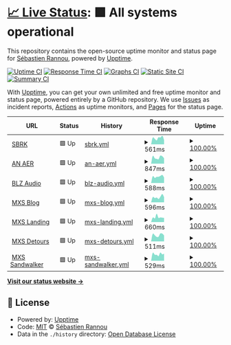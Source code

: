 # [📈 Live Status](https://aimxhaisse.github.io/gitmon): <!--live status--> **🟩 All systems operational**

This repository contains the open-source uptime monitor and status page for [Sébastien Rannou](https://mxs.sbrk.org), powered by [Upptime](https://github.com/upptime/upptime).

[![Uptime CI](https://github.com/aimxhaisse/gitmon/workflows/Uptime%20CI/badge.svg)](https://github.com/aimxhaisse/gitmon/actions?query=workflow%3A%22Uptime+CI%22)
[![Response Time CI](https://github.com/aimxhaisse/gitmon/workflows/Response%20Time%20CI/badge.svg)](https://github.com/aimxhaisse/gitmon/actions?query=workflow%3A%22Response+Time+CI%22)
[![Graphs CI](https://github.com/aimxhaisse/gitmon/workflows/Graphs%20CI/badge.svg)](https://github.com/aimxhaisse/gitmon/actions?query=workflow%3A%22Graphs+CI%22)
[![Static Site CI](https://github.com/aimxhaisse/gitmon/workflows/Static%20Site%20CI/badge.svg)](https://github.com/aimxhaisse/gitmon/actions?query=workflow%3A%22Static+Site+CI%22)
[![Summary CI](https://github.com/aimxhaisse/gitmon/workflows/Summary%20CI/badge.svg)](https://github.com/aimxhaisse/gitmon/actions?query=workflow%3A%22Summary+CI%22)

With [Upptime](https://upptime.js.org), you can get your own unlimited and free uptime monitor and status page, powered entirely by a GitHub repository. We use [Issues](https://github.com/aimxhaisse/gitmon/issues) as incident reports, [Actions](https://github.com/aimxhaisse/gitmon/actions) as uptime monitors, and [Pages](https://aimxhaisse.github.io/gitmon) for the status page.

<!--start: status pages-->
<!-- This summary is generated by Upptime (https://github.com/upptime/upptime) -->
<!-- Do not edit this manually, your changes will be overwritten -->
<!-- prettier-ignore -->
| URL | Status | History | Response Time | Uptime |
| --- | ------ | ------- | ------------- | ------ |
| <img alt="" src="https://favicons.githubusercontent.com/sbrk.org" height="13"> [SBRK](https://sbrk.org) | 🟩 Up | [sbrk.yml](https://github.com/aimxhaisse/gitmon/commits/HEAD/history/sbrk.yml) | <details><summary><img alt="Response time graph" src="./graphs/sbrk/response-time-week.png" height="20"> 561ms</summary><br><a href="https://aimxhaisse.github.io/gitmon/history/sbrk"><img alt="Response time 692" src="https://img.shields.io/endpoint?url=https%3A%2F%2Fraw.githubusercontent.com%2Faimxhaisse%2Fgitmon%2FHEAD%2Fapi%2Fsbrk%2Fresponse-time.json"></a><br><a href="https://aimxhaisse.github.io/gitmon/history/sbrk"><img alt="24-hour response time 385" src="https://img.shields.io/endpoint?url=https%3A%2F%2Fraw.githubusercontent.com%2Faimxhaisse%2Fgitmon%2FHEAD%2Fapi%2Fsbrk%2Fresponse-time-day.json"></a><br><a href="https://aimxhaisse.github.io/gitmon/history/sbrk"><img alt="7-day response time 561" src="https://img.shields.io/endpoint?url=https%3A%2F%2Fraw.githubusercontent.com%2Faimxhaisse%2Fgitmon%2FHEAD%2Fapi%2Fsbrk%2Fresponse-time-week.json"></a><br><a href="https://aimxhaisse.github.io/gitmon/history/sbrk"><img alt="30-day response time 587" src="https://img.shields.io/endpoint?url=https%3A%2F%2Fraw.githubusercontent.com%2Faimxhaisse%2Fgitmon%2FHEAD%2Fapi%2Fsbrk%2Fresponse-time-month.json"></a><br><a href="https://aimxhaisse.github.io/gitmon/history/sbrk"><img alt="1-year response time 699" src="https://img.shields.io/endpoint?url=https%3A%2F%2Fraw.githubusercontent.com%2Faimxhaisse%2Fgitmon%2FHEAD%2Fapi%2Fsbrk%2Fresponse-time-year.json"></a></details> | <details><summary><a href="https://aimxhaisse.github.io/gitmon/history/sbrk">100.00%</a></summary><a href="https://aimxhaisse.github.io/gitmon/history/sbrk"><img alt="All-time uptime 99.73%" src="https://img.shields.io/endpoint?url=https%3A%2F%2Fraw.githubusercontent.com%2Faimxhaisse%2Fgitmon%2FHEAD%2Fapi%2Fsbrk%2Fuptime.json"></a><br><a href="https://aimxhaisse.github.io/gitmon/history/sbrk"><img alt="24-hour uptime 100.00%" src="https://img.shields.io/endpoint?url=https%3A%2F%2Fraw.githubusercontent.com%2Faimxhaisse%2Fgitmon%2FHEAD%2Fapi%2Fsbrk%2Fuptime-day.json"></a><br><a href="https://aimxhaisse.github.io/gitmon/history/sbrk"><img alt="7-day uptime 100.00%" src="https://img.shields.io/endpoint?url=https%3A%2F%2Fraw.githubusercontent.com%2Faimxhaisse%2Fgitmon%2FHEAD%2Fapi%2Fsbrk%2Fuptime-week.json"></a><br><a href="https://aimxhaisse.github.io/gitmon/history/sbrk"><img alt="30-day uptime 98.15%" src="https://img.shields.io/endpoint?url=https%3A%2F%2Fraw.githubusercontent.com%2Faimxhaisse%2Fgitmon%2FHEAD%2Fapi%2Fsbrk%2Fuptime-month.json"></a><br><a href="https://aimxhaisse.github.io/gitmon/history/sbrk"><img alt="1-year uptime 99.72%" src="https://img.shields.io/endpoint?url=https%3A%2F%2Fraw.githubusercontent.com%2Faimxhaisse%2Fgitmon%2FHEAD%2Fapi%2Fsbrk%2Fuptime-year.json"></a></details>
| <img alt="" src="https://favicons.githubusercontent.com/an-aer.bzh" height="13"> [AN AER](https://an-aer.bzh) | 🟩 Up | [an-aer.yml](https://github.com/aimxhaisse/gitmon/commits/HEAD/history/an-aer.yml) | <details><summary><img alt="Response time graph" src="./graphs/an-aer/response-time-week.png" height="20"> 847ms</summary><br><a href="https://aimxhaisse.github.io/gitmon/history/an-aer"><img alt="Response time 957" src="https://img.shields.io/endpoint?url=https%3A%2F%2Fraw.githubusercontent.com%2Faimxhaisse%2Fgitmon%2FHEAD%2Fapi%2Fan-aer%2Fresponse-time.json"></a><br><a href="https://aimxhaisse.github.io/gitmon/history/an-aer"><img alt="24-hour response time 734" src="https://img.shields.io/endpoint?url=https%3A%2F%2Fraw.githubusercontent.com%2Faimxhaisse%2Fgitmon%2FHEAD%2Fapi%2Fan-aer%2Fresponse-time-day.json"></a><br><a href="https://aimxhaisse.github.io/gitmon/history/an-aer"><img alt="7-day response time 847" src="https://img.shields.io/endpoint?url=https%3A%2F%2Fraw.githubusercontent.com%2Faimxhaisse%2Fgitmon%2FHEAD%2Fapi%2Fan-aer%2Fresponse-time-week.json"></a><br><a href="https://aimxhaisse.github.io/gitmon/history/an-aer"><img alt="30-day response time 836" src="https://img.shields.io/endpoint?url=https%3A%2F%2Fraw.githubusercontent.com%2Faimxhaisse%2Fgitmon%2FHEAD%2Fapi%2Fan-aer%2Fresponse-time-month.json"></a><br><a href="https://aimxhaisse.github.io/gitmon/history/an-aer"><img alt="1-year response time 963" src="https://img.shields.io/endpoint?url=https%3A%2F%2Fraw.githubusercontent.com%2Faimxhaisse%2Fgitmon%2FHEAD%2Fapi%2Fan-aer%2Fresponse-time-year.json"></a></details> | <details><summary><a href="https://aimxhaisse.github.io/gitmon/history/an-aer">100.00%</a></summary><a href="https://aimxhaisse.github.io/gitmon/history/an-aer"><img alt="All-time uptime 99.60%" src="https://img.shields.io/endpoint?url=https%3A%2F%2Fraw.githubusercontent.com%2Faimxhaisse%2Fgitmon%2FHEAD%2Fapi%2Fan-aer%2Fuptime.json"></a><br><a href="https://aimxhaisse.github.io/gitmon/history/an-aer"><img alt="24-hour uptime 100.00%" src="https://img.shields.io/endpoint?url=https%3A%2F%2Fraw.githubusercontent.com%2Faimxhaisse%2Fgitmon%2FHEAD%2Fapi%2Fan-aer%2Fuptime-day.json"></a><br><a href="https://aimxhaisse.github.io/gitmon/history/an-aer"><img alt="7-day uptime 100.00%" src="https://img.shields.io/endpoint?url=https%3A%2F%2Fraw.githubusercontent.com%2Faimxhaisse%2Fgitmon%2FHEAD%2Fapi%2Fan-aer%2Fuptime-week.json"></a><br><a href="https://aimxhaisse.github.io/gitmon/history/an-aer"><img alt="30-day uptime 98.15%" src="https://img.shields.io/endpoint?url=https%3A%2F%2Fraw.githubusercontent.com%2Faimxhaisse%2Fgitmon%2FHEAD%2Fapi%2Fan-aer%2Fuptime-month.json"></a><br><a href="https://aimxhaisse.github.io/gitmon/history/an-aer"><img alt="1-year uptime 99.58%" src="https://img.shields.io/endpoint?url=https%3A%2F%2Fraw.githubusercontent.com%2Faimxhaisse%2Fgitmon%2FHEAD%2Fapi%2Fan-aer%2Fuptime-year.json"></a></details>
| <img alt="" src="https://favicons.githubusercontent.com/blz.sbrk.org" height="13"> [BLZ Audio](https://blz.sbrk.org) | 🟩 Up | [blz-audio.yml](https://github.com/aimxhaisse/gitmon/commits/HEAD/history/blz-audio.yml) | <details><summary><img alt="Response time graph" src="./graphs/blz-audio/response-time-week.png" height="20"> 588ms</summary><br><a href="https://aimxhaisse.github.io/gitmon/history/blz-audio"><img alt="Response time 630" src="https://img.shields.io/endpoint?url=https%3A%2F%2Fraw.githubusercontent.com%2Faimxhaisse%2Fgitmon%2FHEAD%2Fapi%2Fblz-audio%2Fresponse-time.json"></a><br><a href="https://aimxhaisse.github.io/gitmon/history/blz-audio"><img alt="24-hour response time 495" src="https://img.shields.io/endpoint?url=https%3A%2F%2Fraw.githubusercontent.com%2Faimxhaisse%2Fgitmon%2FHEAD%2Fapi%2Fblz-audio%2Fresponse-time-day.json"></a><br><a href="https://aimxhaisse.github.io/gitmon/history/blz-audio"><img alt="7-day response time 588" src="https://img.shields.io/endpoint?url=https%3A%2F%2Fraw.githubusercontent.com%2Faimxhaisse%2Fgitmon%2FHEAD%2Fapi%2Fblz-audio%2Fresponse-time-week.json"></a><br><a href="https://aimxhaisse.github.io/gitmon/history/blz-audio"><img alt="30-day response time 580" src="https://img.shields.io/endpoint?url=https%3A%2F%2Fraw.githubusercontent.com%2Faimxhaisse%2Fgitmon%2FHEAD%2Fapi%2Fblz-audio%2Fresponse-time-month.json"></a><br><a href="https://aimxhaisse.github.io/gitmon/history/blz-audio"><img alt="1-year response time 635" src="https://img.shields.io/endpoint?url=https%3A%2F%2Fraw.githubusercontent.com%2Faimxhaisse%2Fgitmon%2FHEAD%2Fapi%2Fblz-audio%2Fresponse-time-year.json"></a></details> | <details><summary><a href="https://aimxhaisse.github.io/gitmon/history/blz-audio">100.00%</a></summary><a href="https://aimxhaisse.github.io/gitmon/history/blz-audio"><img alt="All-time uptime 99.58%" src="https://img.shields.io/endpoint?url=https%3A%2F%2Fraw.githubusercontent.com%2Faimxhaisse%2Fgitmon%2FHEAD%2Fapi%2Fblz-audio%2Fuptime.json"></a><br><a href="https://aimxhaisse.github.io/gitmon/history/blz-audio"><img alt="24-hour uptime 100.00%" src="https://img.shields.io/endpoint?url=https%3A%2F%2Fraw.githubusercontent.com%2Faimxhaisse%2Fgitmon%2FHEAD%2Fapi%2Fblz-audio%2Fuptime-day.json"></a><br><a href="https://aimxhaisse.github.io/gitmon/history/blz-audio"><img alt="7-day uptime 100.00%" src="https://img.shields.io/endpoint?url=https%3A%2F%2Fraw.githubusercontent.com%2Faimxhaisse%2Fgitmon%2FHEAD%2Fapi%2Fblz-audio%2Fuptime-week.json"></a><br><a href="https://aimxhaisse.github.io/gitmon/history/blz-audio"><img alt="30-day uptime 98.15%" src="https://img.shields.io/endpoint?url=https%3A%2F%2Fraw.githubusercontent.com%2Faimxhaisse%2Fgitmon%2FHEAD%2Fapi%2Fblz-audio%2Fuptime-month.json"></a><br><a href="https://aimxhaisse.github.io/gitmon/history/blz-audio"><img alt="1-year uptime 99.56%" src="https://img.shields.io/endpoint?url=https%3A%2F%2Fraw.githubusercontent.com%2Faimxhaisse%2Fgitmon%2FHEAD%2Fapi%2Fblz-audio%2Fuptime-year.json"></a></details>
| <img alt="" src="https://favicons.githubusercontent.com/mxs.sbrk.org" height="13"> [MXS Blog](https://mxs.sbrk.org/) | 🟩 Up | [mxs-blog.yml](https://github.com/aimxhaisse/gitmon/commits/HEAD/history/mxs-blog.yml) | <details><summary><img alt="Response time graph" src="./graphs/mxs-blog/response-time-week.png" height="20"> 596ms</summary><br><a href="https://aimxhaisse.github.io/gitmon/history/mxs-blog"><img alt="Response time 582" src="https://img.shields.io/endpoint?url=https%3A%2F%2Fraw.githubusercontent.com%2Faimxhaisse%2Fgitmon%2FHEAD%2Fapi%2Fmxs-blog%2Fresponse-time.json"></a><br><a href="https://aimxhaisse.github.io/gitmon/history/mxs-blog"><img alt="24-hour response time 585" src="https://img.shields.io/endpoint?url=https%3A%2F%2Fraw.githubusercontent.com%2Faimxhaisse%2Fgitmon%2FHEAD%2Fapi%2Fmxs-blog%2Fresponse-time-day.json"></a><br><a href="https://aimxhaisse.github.io/gitmon/history/mxs-blog"><img alt="7-day response time 596" src="https://img.shields.io/endpoint?url=https%3A%2F%2Fraw.githubusercontent.com%2Faimxhaisse%2Fgitmon%2FHEAD%2Fapi%2Fmxs-blog%2Fresponse-time-week.json"></a><br><a href="https://aimxhaisse.github.io/gitmon/history/mxs-blog"><img alt="30-day response time 562" src="https://img.shields.io/endpoint?url=https%3A%2F%2Fraw.githubusercontent.com%2Faimxhaisse%2Fgitmon%2FHEAD%2Fapi%2Fmxs-blog%2Fresponse-time-month.json"></a><br><a href="https://aimxhaisse.github.io/gitmon/history/mxs-blog"><img alt="1-year response time 587" src="https://img.shields.io/endpoint?url=https%3A%2F%2Fraw.githubusercontent.com%2Faimxhaisse%2Fgitmon%2FHEAD%2Fapi%2Fmxs-blog%2Fresponse-time-year.json"></a></details> | <details><summary><a href="https://aimxhaisse.github.io/gitmon/history/mxs-blog">100.00%</a></summary><a href="https://aimxhaisse.github.io/gitmon/history/mxs-blog"><img alt="All-time uptime 99.74%" src="https://img.shields.io/endpoint?url=https%3A%2F%2Fraw.githubusercontent.com%2Faimxhaisse%2Fgitmon%2FHEAD%2Fapi%2Fmxs-blog%2Fuptime.json"></a><br><a href="https://aimxhaisse.github.io/gitmon/history/mxs-blog"><img alt="24-hour uptime 100.00%" src="https://img.shields.io/endpoint?url=https%3A%2F%2Fraw.githubusercontent.com%2Faimxhaisse%2Fgitmon%2FHEAD%2Fapi%2Fmxs-blog%2Fuptime-day.json"></a><br><a href="https://aimxhaisse.github.io/gitmon/history/mxs-blog"><img alt="7-day uptime 100.00%" src="https://img.shields.io/endpoint?url=https%3A%2F%2Fraw.githubusercontent.com%2Faimxhaisse%2Fgitmon%2FHEAD%2Fapi%2Fmxs-blog%2Fuptime-week.json"></a><br><a href="https://aimxhaisse.github.io/gitmon/history/mxs-blog"><img alt="30-day uptime 98.15%" src="https://img.shields.io/endpoint?url=https%3A%2F%2Fraw.githubusercontent.com%2Faimxhaisse%2Fgitmon%2FHEAD%2Fapi%2Fmxs-blog%2Fuptime-month.json"></a><br><a href="https://aimxhaisse.github.io/gitmon/history/mxs-blog"><img alt="1-year uptime 99.73%" src="https://img.shields.io/endpoint?url=https%3A%2F%2Fraw.githubusercontent.com%2Faimxhaisse%2Fgitmon%2FHEAD%2Fapi%2Fmxs-blog%2Fuptime-year.json"></a></details>
| <img alt="" src="https://favicons.githubusercontent.com/landing.mxs.sbrk.org" height="13"> [MXS Landing](https://landing.mxs.sbrk.org/) | 🟩 Up | [mxs-landing.yml](https://github.com/aimxhaisse/gitmon/commits/HEAD/history/mxs-landing.yml) | <details><summary><img alt="Response time graph" src="./graphs/mxs-landing/response-time-week.png" height="20"> 660ms</summary><br><a href="https://aimxhaisse.github.io/gitmon/history/mxs-landing"><img alt="Response time 621" src="https://img.shields.io/endpoint?url=https%3A%2F%2Fraw.githubusercontent.com%2Faimxhaisse%2Fgitmon%2FHEAD%2Fapi%2Fmxs-landing%2Fresponse-time.json"></a><br><a href="https://aimxhaisse.github.io/gitmon/history/mxs-landing"><img alt="24-hour response time 567" src="https://img.shields.io/endpoint?url=https%3A%2F%2Fraw.githubusercontent.com%2Faimxhaisse%2Fgitmon%2FHEAD%2Fapi%2Fmxs-landing%2Fresponse-time-day.json"></a><br><a href="https://aimxhaisse.github.io/gitmon/history/mxs-landing"><img alt="7-day response time 660" src="https://img.shields.io/endpoint?url=https%3A%2F%2Fraw.githubusercontent.com%2Faimxhaisse%2Fgitmon%2FHEAD%2Fapi%2Fmxs-landing%2Fresponse-time-week.json"></a><br><a href="https://aimxhaisse.github.io/gitmon/history/mxs-landing"><img alt="30-day response time 559" src="https://img.shields.io/endpoint?url=https%3A%2F%2Fraw.githubusercontent.com%2Faimxhaisse%2Fgitmon%2FHEAD%2Fapi%2Fmxs-landing%2Fresponse-time-month.json"></a><br><a href="https://aimxhaisse.github.io/gitmon/history/mxs-landing"><img alt="1-year response time 625" src="https://img.shields.io/endpoint?url=https%3A%2F%2Fraw.githubusercontent.com%2Faimxhaisse%2Fgitmon%2FHEAD%2Fapi%2Fmxs-landing%2Fresponse-time-year.json"></a></details> | <details><summary><a href="https://aimxhaisse.github.io/gitmon/history/mxs-landing">100.00%</a></summary><a href="https://aimxhaisse.github.io/gitmon/history/mxs-landing"><img alt="All-time uptime 99.76%" src="https://img.shields.io/endpoint?url=https%3A%2F%2Fraw.githubusercontent.com%2Faimxhaisse%2Fgitmon%2FHEAD%2Fapi%2Fmxs-landing%2Fuptime.json"></a><br><a href="https://aimxhaisse.github.io/gitmon/history/mxs-landing"><img alt="24-hour uptime 100.00%" src="https://img.shields.io/endpoint?url=https%3A%2F%2Fraw.githubusercontent.com%2Faimxhaisse%2Fgitmon%2FHEAD%2Fapi%2Fmxs-landing%2Fuptime-day.json"></a><br><a href="https://aimxhaisse.github.io/gitmon/history/mxs-landing"><img alt="7-day uptime 100.00%" src="https://img.shields.io/endpoint?url=https%3A%2F%2Fraw.githubusercontent.com%2Faimxhaisse%2Fgitmon%2FHEAD%2Fapi%2Fmxs-landing%2Fuptime-week.json"></a><br><a href="https://aimxhaisse.github.io/gitmon/history/mxs-landing"><img alt="30-day uptime 98.15%" src="https://img.shields.io/endpoint?url=https%3A%2F%2Fraw.githubusercontent.com%2Faimxhaisse%2Fgitmon%2FHEAD%2Fapi%2Fmxs-landing%2Fuptime-month.json"></a><br><a href="https://aimxhaisse.github.io/gitmon/history/mxs-landing"><img alt="1-year uptime 99.75%" src="https://img.shields.io/endpoint?url=https%3A%2F%2Fraw.githubusercontent.com%2Faimxhaisse%2Fgitmon%2FHEAD%2Fapi%2Fmxs-landing%2Fuptime-year.json"></a></details>
| <img alt="" src="https://favicons.githubusercontent.com/detours.sbrk.org" height="13"> [MXS Detours](https://detours.sbrk.org) | 🟩 Up | [mxs-detours.yml](https://github.com/aimxhaisse/gitmon/commits/HEAD/history/mxs-detours.yml) | <details><summary><img alt="Response time graph" src="./graphs/mxs-detours/response-time-week.png" height="20"> 511ms</summary><br><a href="https://aimxhaisse.github.io/gitmon/history/mxs-detours"><img alt="Response time 582" src="https://img.shields.io/endpoint?url=https%3A%2F%2Fraw.githubusercontent.com%2Faimxhaisse%2Fgitmon%2FHEAD%2Fapi%2Fmxs-detours%2Fresponse-time.json"></a><br><a href="https://aimxhaisse.github.io/gitmon/history/mxs-detours"><img alt="24-hour response time 477" src="https://img.shields.io/endpoint?url=https%3A%2F%2Fraw.githubusercontent.com%2Faimxhaisse%2Fgitmon%2FHEAD%2Fapi%2Fmxs-detours%2Fresponse-time-day.json"></a><br><a href="https://aimxhaisse.github.io/gitmon/history/mxs-detours"><img alt="7-day response time 511" src="https://img.shields.io/endpoint?url=https%3A%2F%2Fraw.githubusercontent.com%2Faimxhaisse%2Fgitmon%2FHEAD%2Fapi%2Fmxs-detours%2Fresponse-time-week.json"></a><br><a href="https://aimxhaisse.github.io/gitmon/history/mxs-detours"><img alt="30-day response time 555" src="https://img.shields.io/endpoint?url=https%3A%2F%2Fraw.githubusercontent.com%2Faimxhaisse%2Fgitmon%2FHEAD%2Fapi%2Fmxs-detours%2Fresponse-time-month.json"></a><br><a href="https://aimxhaisse.github.io/gitmon/history/mxs-detours"><img alt="1-year response time 587" src="https://img.shields.io/endpoint?url=https%3A%2F%2Fraw.githubusercontent.com%2Faimxhaisse%2Fgitmon%2FHEAD%2Fapi%2Fmxs-detours%2Fresponse-time-year.json"></a></details> | <details><summary><a href="https://aimxhaisse.github.io/gitmon/history/mxs-detours">100.00%</a></summary><a href="https://aimxhaisse.github.io/gitmon/history/mxs-detours"><img alt="All-time uptime 99.78%" src="https://img.shields.io/endpoint?url=https%3A%2F%2Fraw.githubusercontent.com%2Faimxhaisse%2Fgitmon%2FHEAD%2Fapi%2Fmxs-detours%2Fuptime.json"></a><br><a href="https://aimxhaisse.github.io/gitmon/history/mxs-detours"><img alt="24-hour uptime 100.00%" src="https://img.shields.io/endpoint?url=https%3A%2F%2Fraw.githubusercontent.com%2Faimxhaisse%2Fgitmon%2FHEAD%2Fapi%2Fmxs-detours%2Fuptime-day.json"></a><br><a href="https://aimxhaisse.github.io/gitmon/history/mxs-detours"><img alt="7-day uptime 100.00%" src="https://img.shields.io/endpoint?url=https%3A%2F%2Fraw.githubusercontent.com%2Faimxhaisse%2Fgitmon%2FHEAD%2Fapi%2Fmxs-detours%2Fuptime-week.json"></a><br><a href="https://aimxhaisse.github.io/gitmon/history/mxs-detours"><img alt="30-day uptime 98.15%" src="https://img.shields.io/endpoint?url=https%3A%2F%2Fraw.githubusercontent.com%2Faimxhaisse%2Fgitmon%2FHEAD%2Fapi%2Fmxs-detours%2Fuptime-month.json"></a><br><a href="https://aimxhaisse.github.io/gitmon/history/mxs-detours"><img alt="1-year uptime 99.77%" src="https://img.shields.io/endpoint?url=https%3A%2F%2Fraw.githubusercontent.com%2Faimxhaisse%2Fgitmon%2FHEAD%2Fapi%2Fmxs-detours%2Fuptime-year.json"></a></details>
| <img alt="" src="https://favicons.githubusercontent.com/sandwalker.sbrk.org" height="13"> [MXS Sandwalker](https://sandwalker.sbrk.org/) | 🟩 Up | [mxs-sandwalker.yml](https://github.com/aimxhaisse/gitmon/commits/HEAD/history/mxs-sandwalker.yml) | <details><summary><img alt="Response time graph" src="./graphs/mxs-sandwalker/response-time-week.png" height="20"> 529ms</summary><br><a href="https://aimxhaisse.github.io/gitmon/history/mxs-sandwalker"><img alt="Response time 609" src="https://img.shields.io/endpoint?url=https%3A%2F%2Fraw.githubusercontent.com%2Faimxhaisse%2Fgitmon%2FHEAD%2Fapi%2Fmxs-sandwalker%2Fresponse-time.json"></a><br><a href="https://aimxhaisse.github.io/gitmon/history/mxs-sandwalker"><img alt="24-hour response time 560" src="https://img.shields.io/endpoint?url=https%3A%2F%2Fraw.githubusercontent.com%2Faimxhaisse%2Fgitmon%2FHEAD%2Fapi%2Fmxs-sandwalker%2Fresponse-time-day.json"></a><br><a href="https://aimxhaisse.github.io/gitmon/history/mxs-sandwalker"><img alt="7-day response time 529" src="https://img.shields.io/endpoint?url=https%3A%2F%2Fraw.githubusercontent.com%2Faimxhaisse%2Fgitmon%2FHEAD%2Fapi%2Fmxs-sandwalker%2Fresponse-time-week.json"></a><br><a href="https://aimxhaisse.github.io/gitmon/history/mxs-sandwalker"><img alt="30-day response time 509" src="https://img.shields.io/endpoint?url=https%3A%2F%2Fraw.githubusercontent.com%2Faimxhaisse%2Fgitmon%2FHEAD%2Fapi%2Fmxs-sandwalker%2Fresponse-time-month.json"></a><br><a href="https://aimxhaisse.github.io/gitmon/history/mxs-sandwalker"><img alt="1-year response time 615" src="https://img.shields.io/endpoint?url=https%3A%2F%2Fraw.githubusercontent.com%2Faimxhaisse%2Fgitmon%2FHEAD%2Fapi%2Fmxs-sandwalker%2Fresponse-time-year.json"></a></details> | <details><summary><a href="https://aimxhaisse.github.io/gitmon/history/mxs-sandwalker">100.00%</a></summary><a href="https://aimxhaisse.github.io/gitmon/history/mxs-sandwalker"><img alt="All-time uptime 99.43%" src="https://img.shields.io/endpoint?url=https%3A%2F%2Fraw.githubusercontent.com%2Faimxhaisse%2Fgitmon%2FHEAD%2Fapi%2Fmxs-sandwalker%2Fuptime.json"></a><br><a href="https://aimxhaisse.github.io/gitmon/history/mxs-sandwalker"><img alt="24-hour uptime 100.00%" src="https://img.shields.io/endpoint?url=https%3A%2F%2Fraw.githubusercontent.com%2Faimxhaisse%2Fgitmon%2FHEAD%2Fapi%2Fmxs-sandwalker%2Fuptime-day.json"></a><br><a href="https://aimxhaisse.github.io/gitmon/history/mxs-sandwalker"><img alt="7-day uptime 100.00%" src="https://img.shields.io/endpoint?url=https%3A%2F%2Fraw.githubusercontent.com%2Faimxhaisse%2Fgitmon%2FHEAD%2Fapi%2Fmxs-sandwalker%2Fuptime-week.json"></a><br><a href="https://aimxhaisse.github.io/gitmon/history/mxs-sandwalker"><img alt="30-day uptime 100.00%" src="https://img.shields.io/endpoint?url=https%3A%2F%2Fraw.githubusercontent.com%2Faimxhaisse%2Fgitmon%2FHEAD%2Fapi%2Fmxs-sandwalker%2Fuptime-month.json"></a><br><a href="https://aimxhaisse.github.io/gitmon/history/mxs-sandwalker"><img alt="1-year uptime 99.41%" src="https://img.shields.io/endpoint?url=https%3A%2F%2Fraw.githubusercontent.com%2Faimxhaisse%2Fgitmon%2FHEAD%2Fapi%2Fmxs-sandwalker%2Fuptime-year.json"></a></details>

<!--end: status pages-->

[**Visit our status website →**](https://aimxhaisse.github.io/gitmon)

## 📄 License

- Powered by: [Upptime](https://github.com/upptime/upptime)
- Code: [MIT](./LICENSE) © [Sébastien Rannou](https://mxs.sbrk.org)
- Data in the `./history` directory: [Open Database License](https://opendatacommons.org/licenses/odbl/1-0/)
